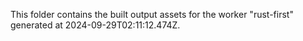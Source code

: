 This folder contains the built output assets for the worker "rust-first" generated at 2024-09-29T02:11:12.474Z.
